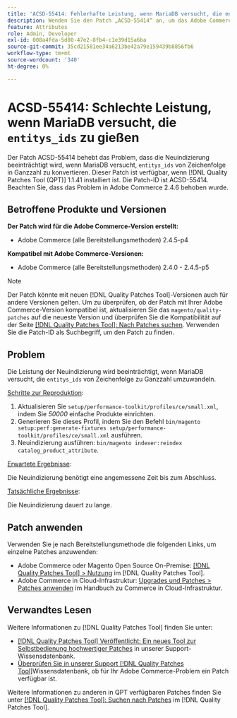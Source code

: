 ```yaml
---
title: 'ACSD-55414: Fehlerhafte Leistung, wenn MariaDB versucht, die entityYS_ids umzuwandeln'
description: Wenden Sie den Patch „ACSD-55414“ an, um das Adobe Commerce-Problem zu beheben, wenn MariaDB versucht, „entityYS_ids“ von einer Zeichenfolge in eine Ganzzahl zu konvertieren, was die Leistung der Neuindizierung beeinträchtigt.
feature: Attributes
role: Admin, Developer
exl-id: 008a4fda-5d80-47e2-8fb4-c1e39d15a6ba
source-git-commit: 35cd21581ee34a6213be42a79e159439b8856fb6
workflow-type: tm+mt
source-wordcount: '340'
ht-degree: 0%

---
```


# ACSD-55414: Schlechte Leistung, wenn MariaDB versucht, die `entitys_ids` zu gießen

Der Patch ACSD-55414 behebt das Problem, dass die Neuindizierung beeinträchtigt wird, wenn MariaDB versucht, `entitys_ids` von Zeichenfolge in Ganzzahl zu konvertieren. Dieser Patch ist verfügbar, wenn [!DNL Quality Patches Tool (QPT)] 1.1.41 installiert ist. Die Patch-ID ist ACSD-55414. Beachten Sie, dass das Problem in Adobe Commerce 2.4.6 behoben wurde.

## Betroffene Produkte und Versionen

**Der Patch wird für die Adobe Commerce-Version erstellt:**

* Adobe Commerce (alle Bereitstellungsmethoden) 2.4.5-p4

**Kompatibel mit Adobe Commerce-Versionen:**

* Adobe Commerce (alle Bereitstellungsmethoden) 2.4.0 - 2.4.5-p5

>[!NOTE]
>
>Der Patch könnte mit neuen [!DNL Quality Patches Tool]-Versionen auch für andere Versionen gelten. Um zu überprüfen, ob der Patch mit Ihrer Adobe Commerce-Version kompatibel ist, aktualisieren Sie das `magento/quality-patches` auf die neueste Version und überprüfen Sie die Kompatibilität auf der Seite [[!DNL Quality Patches Tool]: Nach Patches suchen](https://experienceleague.adobe.com/tools/commerce-quality-patches/index.html?lang=de). Verwenden Sie die Patch-ID als Suchbegriff, um den Patch zu finden.

## Problem

Die Leistung der Neuindizierung wird beeinträchtigt, wenn MariaDB versucht, die `entitys_ids` von Zeichenfolge zu Ganzzahl umzuwandeln.

<u>Schritte zur Reproduktion</u>:

1. Aktualisieren Sie `setup/performance-toolkit/profiles/ce/small.xml`, indem Sie *50000* einfache Produkte einrichten.
1. Generieren Sie dieses Profil, indem Sie den Befehl `bin/magento setup:perf:generate-fixtures setup/performance-toolkit/profiles/ce/small.xml` ausführen.
1. Neuindizierung ausführen: `bin/magento indexer:reindex catalog_product_attribute`.

<u>Erwartete Ergebnisse</u>:

Die Neuindizierung benötigt eine angemessene Zeit bis zum Abschluss.

<u>Tatsächliche Ergebnisse</u>:

Die Neuindizierung dauert zu lange.

## Patch anwenden

Verwenden Sie je nach Bereitstellungsmethode die folgenden Links, um einzelne Patches anzuwenden:

* Adobe Commerce oder Magento Open Source On-Premise: [[!DNL Quality Patches Tool] > Nutzung](https://experienceleague.adobe.com/docs/commerce-operations/tools/quality-patches-tool/usage.html?lang=de) im [!DNL Quality Patches Tool].
* Adobe Commerce in Cloud-Infrastruktur: [Upgrades und Patches > Patches anwenden](https://experienceleague.adobe.com/docs/commerce-cloud-service/user-guide/develop/upgrade/apply-patches.html?lang=de) im Handbuch zu Commerce in Cloud-Infrastruktur.

## Verwandtes Lesen

Weitere Informationen zu [!DNL Quality Patches Tool] finden Sie unter:

* [[!DNL Quality Patches Tool] Veröffentlicht: Ein neues Tool zur Selbstbedienung hochwertiger Patches](/help/announcements/adobe-commerce-announcements/magento-quality-patches-released-new-tool-to-self-serve-quality-patches.md) in unserer Support-Wissensdatenbank.
* [Überprüfen Sie in unserer Support [!DNL Quality Patches Tool]](/help/support-tools/patches-available-in-qpt-tool/check-patch-for-magento-issue-with-magento-quality-patches.md)Wissensdatenbank, ob für Ihr Adobe Commerce-Problem ein Patch verfügbar ist.

Weitere Informationen zu anderen in QPT verfügbaren Patches finden Sie unter [[!DNL Quality Patches Tool]: Suchen nach Patches](https://experienceleague.adobe.com/tools/commerce-quality-patches/index.html?lang=de) im [!DNL Quality Patches Tool].
